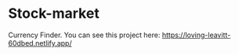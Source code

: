 # Stock-market
Currency Finder.
You can see this project here: https://loving-leavitt-60dbed.netlify.app/
